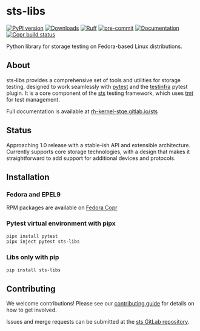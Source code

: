 # sts-libs

[![PyPI version](https://badge.fury.io/py/sts-libs.svg)](https://badge.fury.io/py/sts-libs)
[![Downloads](https://pepy.tech/badge/sts-libs)](https://pepy.tech/project/sts-libs)
[![Ruff](https://img.shields.io/endpoint?url=https://raw.githubusercontent.com/astral-sh/ruff/main/assets/badge/v2.json)](https://github.com/astral-sh/ruff)
[![pre-commit](https://img.shields.io/badge/pre--commit-enabled-brightgreen?logo=pre-commit)](https://github.com/pre-commit/pre-commit)
[![Documentation](https://img.shields.io/badge/docs-latest-brightgreen.svg)](https://rh-kernel-stqe.gitlab.io/sts)
[![Copr build status](https://img.shields.io/badge/dynamic/json?color=blue&label=copr&query=builds.latest.state&url=https%3A%2F%2Fcopr.fedorainfracloud.org%2Fapi_3%2Fpackage%3Fownername%3Dpackit%26projectname%3Dgitlab.com-rh-kernel-stqe-sts-releases%26packagename%3Dpython-sts-libs%26with_latest_build%3DTrue)](https://copr.fedorainfracloud.org/coprs/packit/gitlab.com-rh-kernel-stqe-sts-releases/)

Python library for storage testing on Fedora-based Linux distributions.

## About

sts-libs provides a comprehensive set of tools and utilities for storage testing, designed to work seamlessly
with [pytest](https://pytest.org) and the [testinfra](https://testinfra.readthedocs.io) pytest plugin.
It is a core component of the [sts](https://gitlab.com/rh-kernel-stqe/sts) testing framework, which
uses [tmt](https://github.com/teemtee/tmt) for test management.

Full documentation is available at [rh-kernel-stqe.gitlab.io/sts](https://rh-kernel-stqe.gitlab.io/sts)

## Status

Approaching 1.0 release with a stable-ish API and extensible architecture. Currently supports core storage technologies,
with a design that makes it straightforward to add support for additional devices and protocols.

## Installation

### Fedora and EPEL9

RPM packages are available on [Fedora Copr](https://copr.fedorainfracloud.org/coprs/packit/gitlab.com-rh-kernel-stqe-sts-releases/)

### Pytest virtual environment with pipx

```bash
pipx install pytest
pipx inject pytest sts-libs
```

### Libs only with pip

```bash
pip install sts-libs
```

## Contributing

We welcome contributions! Please see our [contributing guide](https://rh-kernel-stqe.gitlab.io/sts/contributing/)
for details on how to get involved.

Issues and merge requests can be submitted at the [sts GitLab repository](https://gitlab.com/rh-kernel-stqe/sts).

